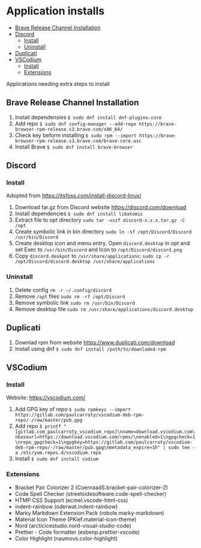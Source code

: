 # Application installs

<!-- TOC -->
- [Brave Release Channel Installation](#brave-release-channel-installation)
- [Discord](#discord)
    - [Install](#install)
    - [Uninstall](#uninstall)
- [Duplicati](#duplicati)
- [VSCodium](#vscodium)
    - [Install](#install)
    - [Extensions](#extensions)
<!-- /TOC -->

Applications needing extra steps to install

## Brave Release Channel Installation

1. Install dependensies `$ sudo dnf install dnf-plugins-core`
2. Add repo `$ sudo dnf config-manager --add-repo https://brave-browser-rpm-release.s3.brave.com/x86_64/`
3. Check key beform installing `$ sudo rpm --import https://brave-browser-rpm-release.s3.brave.com/brave-core.asc`
4. Install Brave `$ sudo dnf install brave-browser`

## Discord

### Install

Adopted from https://itsfoss.com/install-discord-linux/

1. Download tar.gz from Discord website https://discord.com/download
2. Install dependencies `$ sudo dnf install libatomic`
3. Extract file to opt directory `sudo tar -xvzf discord-x.x.x.tar.gz -C /opt`
4. Create symbolic link in bin directory `sudo ln -sf /opt/Discord/Discord /usr/bin/Discord`
5. Create desktop icon and menu entry. Open `discord.desktop` in opt and set Exec to `/usr/bin/Discord` and Icon to `/opt/Discord/discord.png`
6. Copy `discord.deskpot` to `/usr/share/applications`: `sudo cp -r /opt/Discord/discord.desktop /usr/share/applications`

### Uninstall

1. Delete config `rm -r ~/.config/discord`
2. Remove `/opt` files `sudo rm -rf /opt/Discord`
3. Remove symbolic link `sudo rm /usr/bin/Discord`
4. Remove desktop file `sudo rm /usr/share/applications/discord.desktop`

## Duplicati

1. Downlad rpm from website https://www.duplicati.com/download
2. Install using dnf `$ sudo dnf install /path/to/downladed-rpm`

## VSCodium

### Install

Website: https://vscodium.com/

1. Add GPG key of repo `$ sudo rpmkeys --import https://gitlab.com/paulcarroty/vscodium-deb-rpm-repo/-/raw/master/pub.gpg`
2. Add repo `$ printf "[gitlab.com_paulcarroty_vscodium_repo]\nname=download.vscodium.com\nbaseurl=https://download.vscodium.com/rpms/\nenabled=1\ngpgcheck=1\nrepo_gpgcheck=1\ngpgkey=https://gitlab.com/paulcarroty/vscodium-deb-rpm-repo/-/raw/master/pub.gpg\nmetadata_expire=1h" | sudo tee -a /etc/yum.repos.d/vscodium.repo`
3. Install `$ sudo dnf install codium`

### Extensions

- Bracket Pair Colorizer 2 (CoenraadS.bracket-pair-colorizer-2)
- Code Spell Checker (streetsidesoftware.code-spell-checker)
- HTMP CSS Support (ecmel.vscode-html-css)
- indent-rainbow (oderwat.indent-rainbow)
- Marky Markdown Extension Pack (robole.marky-markdown)
- Material Icon Theme (PKief.material-icon-theme)
- Nord (arcticicestudio.nord-visual-studio-code)
- Prettier - Code formatter (esbenp.prettier-vscode)
- Color Highlight (naumovs.color-highlight)
